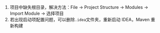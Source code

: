 1. 项目中缺失根目录，解决方法：File -> Project Structure -> Modules -> Import Module -> 选择项目
2. 若出现启动项配置问题，可以删除`.idea`文件夹，重新启动 IDEA，Maven 重新构建
